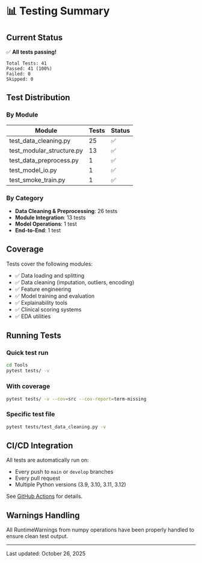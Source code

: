 # 📊 Testing Summary

## Current Status
✅ **All tests passing!**

```
Total Tests: 41
Passed: 41 (100%)
Failed: 0
Skipped: 0
```

## Test Distribution

### By Module
| Module | Tests | Status |
|--------|-------|--------|
| test_data_cleaning.py | 25 | ✅ |
| test_modular_structure.py | 13 | ✅ |
| test_data_preprocess.py | 1 | ✅ |
| test_model_io.py | 1 | ✅ |
| test_smoke_train.py | 1 | ✅ |

### By Category
- **Data Cleaning & Preprocessing**: 26 tests
- **Module Integration**: 13 tests
- **Model Operations**: 1 test
- **End-to-End**: 1 test

## Coverage

Tests cover the following modules:
- ✅ Data loading and splitting
- ✅ Data cleaning (imputation, outliers, encoding)
- ✅ Feature engineering
- ✅ Model training and evaluation
- ✅ Explainability tools
- ✅ Clinical scoring systems
- ✅ EDA utilities

## Running Tests

### Quick test run
```bash
cd Tools
pytest tests/ -v
```

### With coverage
```bash
pytest tests/ -v --cov=src --cov-report=term-missing
```

### Specific test file
```bash
pytest tests/test_data_cleaning.py -v
```

## CI/CD Integration

All tests are automatically run on:
- Every push to `main` or `develop` branches
- Every pull request
- Multiple Python versions (3.9, 3.10, 3.11, 3.12)

See [GitHub Actions](.github/workflows/ci.yml) for details.

## Warnings Handling

All RuntimeWarnings from numpy operations have been properly handled to ensure clean test output.

---
Last updated: October 26, 2025
